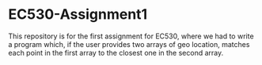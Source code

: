 # EC530-Assignment1
This repository is for the first assignment for EC530, where we had to write a program which, if the user provides two arrays of geo location, matches each point in the first array to the closest one in the second array. 
